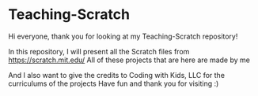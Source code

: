 # Teaching-Scratch
Hi everyone, thank you for looking at my Teaching-Scratch repository!

In this repository, I will present all the Scratch files from https://scratch.mit.edu/
All of these projects that are here are made by me

And I also want to give the credits to Coding with Kids, LLC for the curriculums of the projects
Have fun and thank you for visiting :)